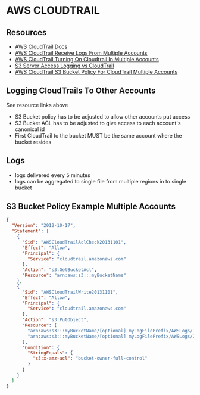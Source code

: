 # AWS CLOUDTRAIL

## Resources

- [AWS CloudTrail Docs](https://docs.aws.amazon.com/awscloudtrail/latest/userguide/cloudtrail-user-guide.html)
- [AWS CloudTrail Receive Logs From Multiple Accounts](https://docs.aws.amazon.com/awscloudtrail/latest/userguide/cloudtrail-receive-logs-from-multiple-accounts.html)
- [AWS CloudTrail Turning On Cloudtrail In Multiple Accounts](https://docs.aws.amazon.com/awscloudtrail/latest/userguide/turn-on-cloudtrail-in-additional-accounts.html)
- [S3 Server Access Logging vs CloudTrail](https://www.netskope.com/blog/aws-s3-logjam-server-access-logging-vs-object-level-logging)
- [AWS CloudTrail S3 Bucket Policy For CloudTrail Multiple Accounts](https://docs.aws.amazon.com/awscloudtrail/latest/userguide/cloudtrail-set-bucket-policy-for-multiple-accounts.html)

## Logging CloudTrails To Other Accounts

See resource links above

- S3 Bucket policy has to be adjusted to allow other accounts put access
- S3 Bucket ACL has to be adjusted to give access to each account's canonical id
- First CloudTrail to the bucket MUST be the same account where the bucket resides

## Logs

- logs delivered every 5 minutes
- logs can be aggregated to single file from multiple regions in to single
  bucket

## S3 Bucket Policy Example Multiple Accounts

```json
{
  "Version": "2012-10-17",
  "Statement": [
    {
      "Sid": "AWSCloudTrailAclCheck20131101",
      "Effect": "Allow",
      "Principal": {
        "Service": "cloudtrail.amazonaws.com"
      },
      "Action": "s3:GetBucketAcl",
      "Resource": "arn:aws:s3:::myBucketName"
    },
    {
      "Sid": "AWSCloudTrailWrite20131101",
      "Effect": "Allow",
      "Principal": {
        "Service": "cloudtrail.amazonaws.com"
      },
      "Action": "s3:PutObject",
      "Resource": [
        "arn:aws:s3:::myBucketName/[optional] myLogFilePrefix/AWSLogs/111111111111/*",
        "arn:aws:s3:::myBucketName/[optional] myLogFilePrefix/AWSLogs/222222222222/*"
      ],
      "Condition": {
        "StringEquals": {
          "s3:x-amz-acl": "bucket-owner-full-control"
        }
      }
    }
  ]
}
```
